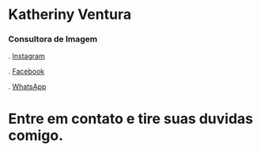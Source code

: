 # Katheriny Ventura
### Consultora de Imagem

. <a href="https://www.instagram.com/katherinyventura/">Instagram<a/>

. <a href="https://www.facebook.com/katheriny.ventura">Facebook<a/>

. <a href="">WhatsApp<a/>

# Entre em contato e tire suas duvidas comigo.